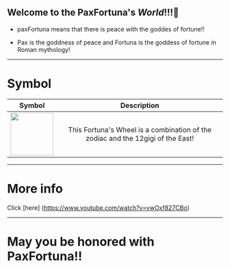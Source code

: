 ## Welcome to the **PaxFortuna**'s *World*!!!👋
* paxFortuna means that there is peace with the goddes of fortune!!
- Pax is the goddness of peace and Fortuna is the goddess of fortune in Roman mythology!
___
# Symbol
|Symbol|Description|
|:--:|:--:|
|<img src="https://avatars.githubusercontent.com/u/106506835?v=4" width="100">|This Fortuna's Wheel is a combination of the zodiac and the 12gigi of the East!|
___
# More info
Click [here] (https://www.youtube.com/watch?v=vwOxf827CBo)
___
# May you be honored with PaxFortuna!!

<!--
**paxFortuna/paxFortuna** is a ✨ _special_ ✨ repository because its `README.md` (this file) appears on your GitHub profile.

Here are some ideas to get you started:

- 🔭 I’m currently working on ...
- 🌱 I’m currently learning ...
- 👯 I’m looking to collaborate on ...
- 🤔 I’m looking for help with ...
- 💬 Ask me about ...
- 📫 How to reach me: ...
- 😄 Pronouns: ...
- ⚡ Fun fact: ...
-->

